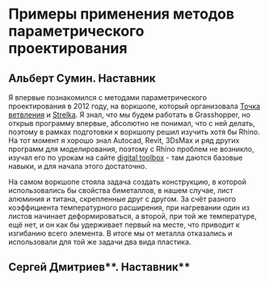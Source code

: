 # Примеры применения методов параметрического проектирования

## **Альберт Сумин. Наставник**



Я впервые познакомился с методами параметрического проектирования в 2012 году, на воркшопе, который организовала [Точка ветвления](http://branchpoint.ru/about/) и [Strelka](https://strelka.com/ru). Я знал, что мы будем работать в Grasshopper, но открыв программу впервые, абсолютно не понимал, что с ней делать, поэтому в рамках подготовки к воркшопу решил изучить хотя бы Rhino. На тот момент я хорошо знал Autocad, Revit, 3DsMax и ряд других программ для моделирования, поэтому с Rhino проблем не возникло, изучал его по урокам на сайте [digital toolbox](http://digitaltoolbox.info/rhinoceros-basic/) - там даются базовые навыки, и для начала этого достаточно. 

На самом воркшопе стояла задача создать конструкцию, в которой использовались бы свойства биметаллов, в нашем случае, лист алюминия и титана, скрепленные друг с другом. За счёт разного коэффициента температурного расширения, при нагревании один из листов начинает деформироваться, а второй, при той же температуре, ещё нет, и он как бы удерживает первый на месте, что приводит к изгибанию всего элемента. В итоге мы от металла отказались и использовали для той же задачи два вида пластика.

## Сергей Дмитриев**. Наставник**

